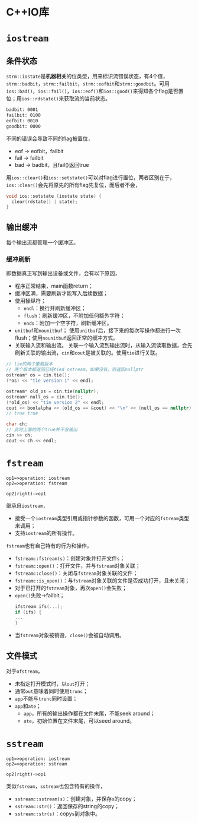 # C++IO库

# `iostream`

## 条件状态

`strm::iostate`是**机器相关**的位类型，用来标识流错误状态，有4个值，`strm::badbit`，`strm::failbit`，`strm::eofbit`和`strm::goodbit`。可用`ios::bad()`，`ios::fail()`，`ios::eof()`和`ios::good()`来得知各个flag是否置位；用`ios::rdstate()`来获取流的当前状态。

```bash
badbit: 0001
failbit: 0100
eofbit: 0010
goodbit: 0000
```

不同的错误会导致不同的flag被置位，

* eof -> eofbit，failbit
* fail -> failbit
* bad -> badbit，且fail()返回true

用`ios::clear()`和`ios::setstate()`可以对flag进行置位，两者区别在于，`ios::clear()`会先将原先的所有flag先复位，而后者不会，

```cpp
void ios::setstate (iostate state) {
  clear(rdstate() | state);
}
```

## 输出缓冲

每个输出流都管理一个缓冲区。

### 缓冲刷新

即数据真正写到输出设备或文件，会有以下原因，

* 程序正常结束，main函数return；
* 缓冲区满，需要刷新才能写入后续数据；
* 使用操纵符；
    * `endl`：换行并刷新缓冲区；
    * `flush`：刷新缓冲区，不附加任何额外字符；
    * `ends`：附加一个空字符，刷新缓冲区。
* `unitbuf`和`nounitbuf`；
    使用`unitbuf`后，接下来的每次写操作都进行一次flush；使用`nounitbuf`返回正常的缓冲方式。
* 关联输入流和输出流。
    关联一个输入流到输出流时，从输入流读取数据，会先刷新关联的输出流，`cin`和`cout`是被关联的。使用`tie`进行关联。
    
```cpp
// tie的两个重载版本
// 两个版本都返回已经tied ostream，如果没有，则返回nullptr
ostream* os = cin.tie();
(*os) << "tie version 1" << endl;

ostream* old_os = cin.tie(nullptr);
ostream* null_os = cin.tie();
(*old_os) << "tie version 2" << endl;
cout << boolalpha << (old_os == &cout) << "\n" << (null_os == nullptr) << "\n";
// true true

char ch;
// 此时上面的两个true并不会输出
cin >> ch;
cout << ch << endl;
```

# `fstream`

```flow
op1=>operation: iostream
op2=>operation: fstream

op2(right)->op1
```

继承自`iostream`，

* 接受一个`iostream`类型引用或指针参数的函数，可用一个对应的`fstream`类型来调用；
* 支持`iostream`的所有操作。

`fstream`也有自己特有的行为和操作，

* `fstream::fstream(s)`：创建对象并打开文件`s`；
* `fstream::open()`：打开文件，并与`fstream`对象关联；
* `fstream::close()`：关闭与`fstream`对象关联的文件；
* `fstream::is_open()`：与`fstream`对象关联的文件是否成功打开，且未关闭；
* 对于已打开的`fstream`对象，再次`open()`会失败；
* `open()`失败->failbit；
    ```cpp
    ifstream ifs(...);
    if (ifs) {
    ...
    }
    ```
* 当`fstream`对象被销毁，`close()`会被自动调用。

## 文件模式

对于`ofstream`，

* 未指定打开模式时，以`out`打开；
* 通常`out`意味着同时使用`trunc`；
* `app`不能与`trunc`同时设置；
* `app`和`ate`；
    * `app`，所有的输出操作都在文件末尾，不能seek around；
    * `ate`，初始位置在文件末尾，可以seed around。

# `sstream`

```flow
op1=>operation: iostream
op2=>operation: sstream

op2(right)->op1
```

类似`fstream`，`sstream`也包含特有的操作，

* `sstream::sstream(s)`：创建对象，并保存`s`的copy；
* `sstream::str()`：返回保存的string的copy；
* `sstream::str(s)`：copy`s`到对象中。